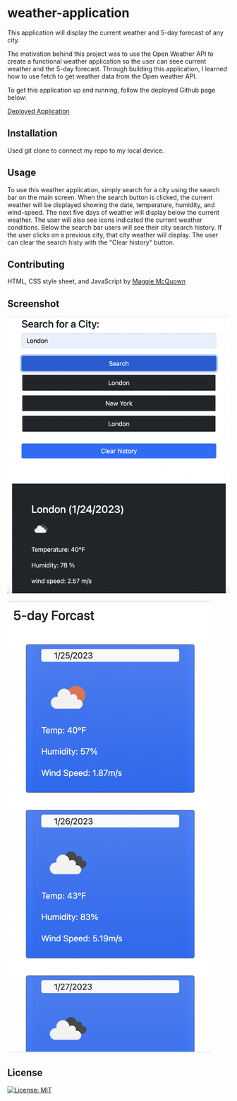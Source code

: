 # weather-application

This application will display the current weather and 5-day forecast of any city. 

The motivation behind this project was to use the Open Weather API to create a functional weather application so the user can seee current weather and the 5-day forecast. Through building this application, I learned how to use fetch to get weather data from the Open weather API. 

To get this application up and running, follow the deployed Github page below: 

[Deployed Application](https://mcquo011.github.io/weather-application/)

## Installation 

Used git clone to connect my repo to my local device.

## Usage

To use this weather application, simply search for a city using the search bar on the main screen. When the search button is clicked, the current weather will be displayed showing the date, temperature, humidity, and wind-speed. The next five days of weather will display below the current weather. The user will also see icons indicated the current weather conditions. Below the search bar users will see their city search history. If the user clicks on a previous city, that city weather will display. The user can clear the search histy with the "Clear history" button. 

## Contributing

HTML, CSS style sheet, and JavaScript by [Maggie McQuown](https://github.com/mcquo011?tab=repositories)

## Screenshot

![Alt text](./assets/images/Screen%20Shot%202023-01-24%20at%209.16.09%20AM.png?raw=true "Screen shot of current weather")

![Alt](./assets/images/Screen%20Shot%202023-01-24%20at%209.16.31%20AM.png?raw=true "Screen shot of 5-day forecast")

## License 

[![License: MIT](https://img.shields.io/badge/License-MIT-yellow.svg)](https://opensource.org/licenses/MIT)

